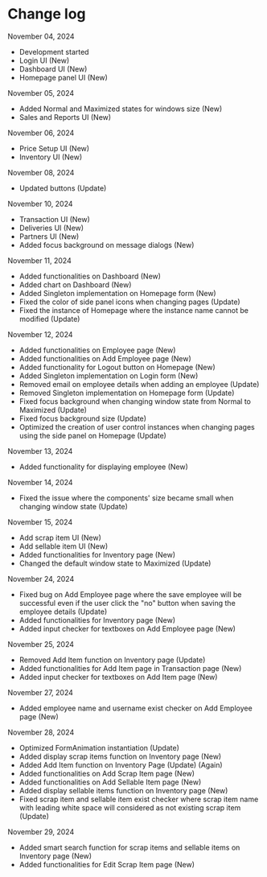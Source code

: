 # Change log

November 04, 2024
- Development started
- Login UI (New)
- Dashboard UI (New)
- Homepage panel UI (New)

November 05, 2024
- Added Normal and Maximized states for windows size (New)
- Sales and Reports UI (New)

November 06, 2024
- Price Setup UI (New)
- Inventory UI (New)

November 08, 2024
- Updated buttons (Update)

November 10, 2024
- Transaction UI (New)
- Deliveries UI (New)
- Partners UI (New)
- Added focus background on message dialogs (New)

November 11, 2024
- Added functionalities on Dashboard (New)
- Added chart on Dashboard (New)
- Added Singleton implementation on Homepage form (New)
- Fixed the color of side panel icons when changing pages (Update)
- Fixed the instance of Homepage where the instance name cannot be modified (Update)

November 12, 2024
- Added functionalities on Employee page (New)
- Added functionalities on Add Employee page (New)
- Added functionality for Logout button on Homepage (New)
- Added Singleton implementation on Login form (New)
- Removed email on employee details when adding an employee (Update)
- Removed Singleton implementation on Homepage form (Update)
- Fixed focus background when changing window state from Normal to Maximized (Update)
- Fixed focus background size (Update)
- Optimized the creation of user control instances when changing pages using the side panel on Homepage (Update)

November 13, 2024
- Added functionality for displaying employee (New)

November 14, 2024
- Fixed the issue where the components' size became small when changing window state (Update)

November 15, 2024
- Add scrap item UI (New)
- Add sellable item UI (New)
- Added functionalities for Inventory page (New)
- Changed the default window state to Maximized (Update)

November 24, 2024
- Fixed bug on Add Employee page where the save employee will be successful even if the user click the "no" button when saving the employee details (Update)
- Added functionalities for Inventory page (New)
- Added input checker for textboxes on Add Employee page (New)

November 25, 2024
- Removed Add Item function on Inventory page (Update)
- Added functionalities for Add Item page in Transaction page (New)
- Added input checker for textboxes on Add Item page (New)

November 27, 2024
- Added employee name and username exist checker on Add Employee page (New)

November 28, 2024
- Optimized FormAnimation instantiation (Update)
- Added display scrap items function on Inventory page (New)
- Added Add Item function on Inventory Page (Update) (Again)
- Added functionalities on Add Scrap Item page (New)
- Added functionalities on Add Sellable Item page (New)
- Added display sellable items function on Inventory page (New)
- Fixed scrap item and sellable item exist checker where scrap item name with leading white space will considered as not existing scrap item (Update)

November 29, 2024
- Added smart search function for scrap items and sellable items on Inventory page (New)
- Added functionalities for Edit Scrap Item page (New)
